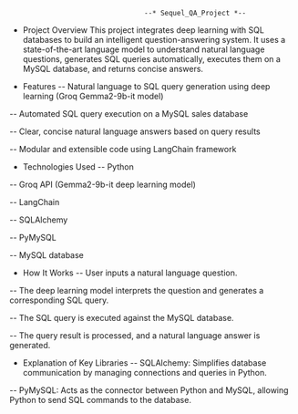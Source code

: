                                      --* Sequel_QA_Project *--
 * Project Overview
This project integrates deep learning with SQL databases to build an intelligent question-answering system. It uses a state-of-the-art language model to understand natural language questions, generates SQL queries automatically, executes them on a MySQL database, and returns concise answers.

* Features
-- Natural language to SQL query generation using deep learning (Groq Gemma2-9b-it model)

-- Automated SQL query execution on a MySQL sales database

-- Clear, concise natural language answers based on query results

-- Modular and extensible code using LangChain framework

* Technologies Used
-- Python

-- Groq API (Gemma2-9b-it deep learning model)

-- LangChain

-- SQLAlchemy

-- PyMySQL

-- MySQL database

* How It Works
-- User inputs a natural language question.

-- The deep learning model interprets the question and generates a corresponding SQL query.

-- The SQL query is executed against the MySQL database.

-- The query result is processed, and a natural language answer is generated.

* Explanation of Key Libraries
-- SQLAlchemy: Simplifies database communication by managing connections and queries in Python.

-- PyMySQL: Acts as the connector between Python and MySQL, allowing Python to send SQL commands to the database.
